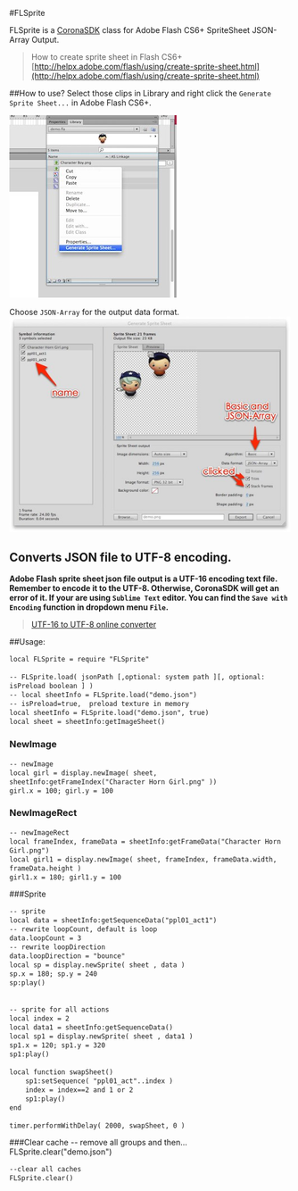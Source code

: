 #FLSprite

FLSprite is a [CoronaSDK](http://coronalabs.com/) class for Adobe Flash CS6+ SpriteSheet JSON-Array Output.

> How to create sprite sheet in Flash CS6+</br>
> [http://helpx.adobe.com/flash/using/create-sprite-sheet.html](http://helpx.adobe.com/flash/using/create-sprite-sheet.html)

##How to use?
Select those clips in Library and right click the `Generate Sprite Sheet...` in Adobe Flash CS6+.

![](dev_assets/img01.jpg)

Choose `JSON-Array` for the output data format.
![](dev_assets/img02.jpg)

## Converts JSON file to UTF-8 encoding.
<b>Adobe Flash sprite sheet json file output is a UTF-16 encoding text file. Remember to encode it to the UTF-8. Otherwise, CoronaSDK will get an error of it. If your are using `Sublime Text` editor. You can find the `Save with Encoding` function in dropdown menu `File`.</b>

> [UTF-16 to UTF-8 online converter](http://www.fileformat.info/convert/text/utf2utf.htm)

##Usage:

    local FLSprite = require "FLSprite"

    -- FLSprite.load( jsonPath [,optional: system path ][, optional: isPreload boolean ] )
    -- local sheetInfo = FLSprite.load("demo.json")
    -- isPreload=true,  preload texture in memory
    local sheetInfo = FLSprite.load("demo.json", true)
    local sheet = sheetInfo:getImageSheet()

### NewImage
    -- newImage
    local girl = display.newImage( sheet, sheetInfo:getFrameIndex("Character Horn Girl.png" ))
    girl.x = 100; girl.y = 100

### NewImageRect
    -- newImageRect
    local frameIndex, frameData = sheetInfo:getFrameData("Character Horn Girl.png")
    local girl1 = display.newImage( sheet, frameIndex, frameData.width, frameData.height )
    girl1.x = 180; girl1.y = 100

###Sprite

    -- sprite
    local data = sheetInfo:getSequenceData("ppl01_act1")
    -- rewrite loopCount, default is loop
    data.loopCount = 3
    -- rewrite loopDirection
    data.loopDirection = "bounce"
    local sp = display.newSprite( sheet , data )
    sp.x = 180; sp.y = 240
    sp:play()


    -- sprite for all actions
    local index = 2
    local data1 = sheetInfo:getSequenceData()
    local sp1 = display.newSprite( sheet , data1 )
    sp1.x = 120; sp1.y = 320
    sp1:play()

    local function swapSheet()
        sp1:setSequence( "ppl01_act"..index )
        index = index==2 and 1 or 2
        sp1:play()
    end

    timer.performWithDelay( 2000, swapSheet, 0 )

###Clear cache
    -- remove all groups and then...
    FLSprite.clear("demo.json")

    --clear all caches
    FLSprite.clear()